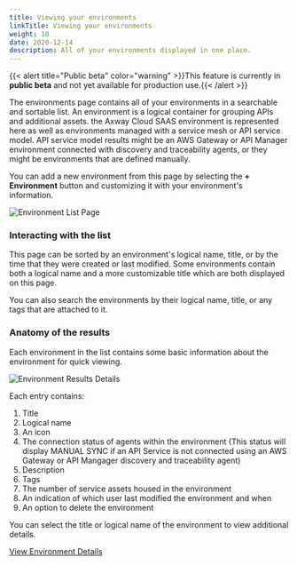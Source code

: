 ```yaml
---
title: Viewing your environments
linkTitle: Viewing your environments
weight: 10
date: 2020-12-14
description: All of your environments displayed in one place.
---
```


{{< alert title="Public beta" color="warning" >}}This feature is currently in **public beta** and not yet available for production use.{{< /alert >}}

The environments page contains all of your environments in a searchable and sortable list. An environment is a logical container for grouping APIs and additional assets. the Axway Cloud SAAS environment is represented here as well as environments managed with a service mesh or API service model. API service model results might be an AWS Gateway or API Manager environment connected with discovery and traceability agents, or they might be environments that are defined manually.

You can add a new environment from this page by selecting the **+ Environment** button and customizing it with your environment's information.

![Environment List Page](/Images/central/env_and_gateway_mgmt/EnvironmentListPage.png)

### Interacting with the list

This page can be sorted by an environment's logical name, title, or by the time that they were created or last modified. Some environments contain both a logical name and a more customizable title which are both displayed on this page.

You can also search the environments by their logical name, title, or any tags that are attached to it.

### Anatomy of the results

Each environment in the list contains some basic information about the environment for quick viewing.

![Environment Results Details](/Images/central/env_and_gateway_mgmt/EnvironmentListResult.png)

Each entry contains:

1. Title
2. Logical name
3. An icon
4. The connection status of agents within the environment (This status will display MANUAL SYNC if an API Service is not connected using an AWS Gateway or API Mangager discovery and traceability agent)
5. Description
6. Tags
7. The number of service assets housed in the environment
8. An indication of which user last modified the environment and when
9. An option to delete the environment

You can select the title or logical name of the environment to view additional details.

[View Environment Details](/docs/central/env_gw_mgmt/environment_details/)
